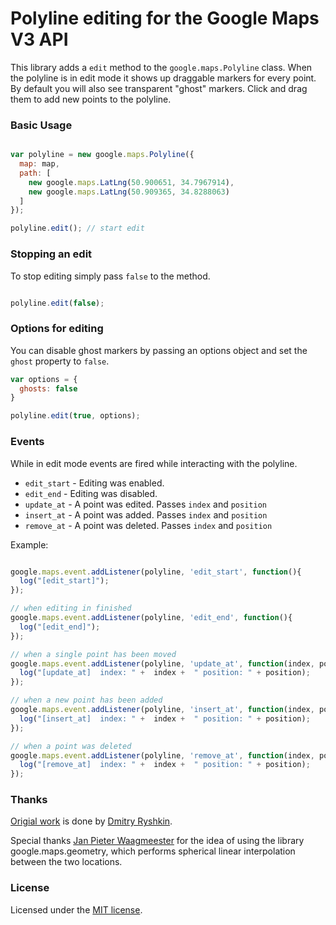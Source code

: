 Polyline editing for the Google Maps V3 API
===========================================

This library adds a `edit` method to the `google.maps.Polyline` class. When the polyline is in edit mode it shows up draggable markers for every point. By default you will also see transparent "ghost" markers. Click and drag them to add new points to the polyline.

### Basic Usage ###

```javascript

var polyline = new google.maps.Polyline({
  map: map,
  path: [
    new google.maps.LatLng(50.900651, 34.7967914),
    new google.maps.LatLng(50.909365, 34.8288063)
  ]
});

polyline.edit(); // start edit

```

### Stopping an edit ###

To stop editing simply pass `false` to the method.

``` javascript

polyline.edit(false);

```

### Options for editing ###

You can disable ghost markers by passing an options object and set the `ghost` property to `false`. 

``` javascript
var options = {
  ghosts: false
}

polyline.edit(true, options);

```

### Events ###

While in edit mode events are fired while interacting with the polyline.

* `edit_start` - Editing was enabled.
* `edit_end` - Editing was disabled.
* `update_at` - A point was edited. Passes `index` and `position`
* `insert_at` - A point was added. Passes `index` and `position`
* `remove_at` - A point was deleted. Passes `index` and `position`

Example:

```javascript

google.maps.event.addListener(polyline, 'edit_start', function(){
  log("[edit_start]");
});

// when editing in finished
google.maps.event.addListener(polyline, 'edit_end', function(){
  log("[edit_end]");
});

// when a single point has been moved
google.maps.event.addListener(polyline, 'update_at', function(index, position){
  log("[update_at]  index: " +  index +  " position: " + position);
});

// when a new point has been added
google.maps.event.addListener(polyline, 'insert_at', function(index, position){
  log("[insert_at]  index: " +  index +  " position: " + position);
});

// when a point was deleted
google.maps.event.addListener(polyline, 'remove_at', function(index, position){
  log("[remove_at]  index: " +  index +  " position: " + position);
});

```

### Thanks ###

[Origial work](http://www.mistechko.sumy.ua/jscript/google/map/polylineEdit/docs/reference.html) is done by [Dmitry Ryshkin](mailto:ryshkin@gmail.com).

Special thanks [Jan Pieter Waagmeester](mailto:jieter@jpwaag.com) for the idea of using the library google.maps.geometry, which performs spherical linear interpolation between the two locations.

### License ###

Licensed under the [MIT license](http://www.opensource.org/licenses/mit-license.php).